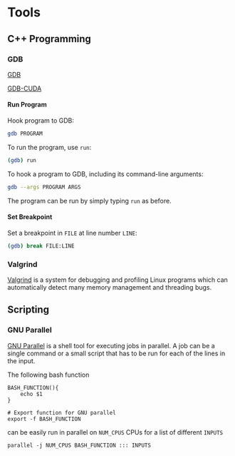 # Tools


## C++ Programming

### GDB

[GDB](https://www.gnu.org/software/gdb/)

[GDB-CUDA]()

#### Run Program

Hook program to GDB:
```bash
gdb PROGRAM
```

To run the program, use `run`:
```bash
(gdb) run
```

To hook a program to GDB, including its command-line arguments:
```bash
gdb --args PROGRAM ARGS
```
The program can be run by simply typing `run` as before.

#### Set Breakpoint

Set a breakpoint in `FILE` at line number `LINE`:
```bash
(gdb) break FILE:LINE
```

### Valgrind

[Valgrind](http://valgrind.org/) is a system for debugging and profiling Linux programs which can automatically detect many memory management and threading bugs.


## Scripting

### GNU Parallel

[GNU Parallel](https://www.gnu.org/software/parallel/) is a shell tool for executing jobs in parallel. A job can be a single command or a small script that has to be run for each of the lines in the input.

The following bash function
```
BASH_FUNCTION(){
    echo $1
}

# Export function for GNU parallel
export -f BASH_FUNCTION 
```
can be easily run in parallel on `NUM_CPUS` CPUs for a list of different `INPUTS`
```
parallel -j NUM_CPUS BASH_FUNCTION ::: INPUTS
```